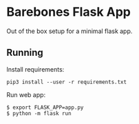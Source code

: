 # Barebones Flask App

Out of the box setup for a minimal flask app.

## Running

Install requirements:

```
pip3 install --user -r requirements.txt
```

Run web app:

```
$ export FLASK_APP=app.py
$ python -m flask run
```